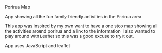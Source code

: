 Porirua Map

App showing all the fun family friendly activities in the 
Porirua area. 

This app was inspired by my own want to have a one stop
map showing all the activities around porirua and a link 
to the information. I also wanted to play around with
Leaflet so this was a good excuse to try it out. 

App uses JavaScript and leaflet 
